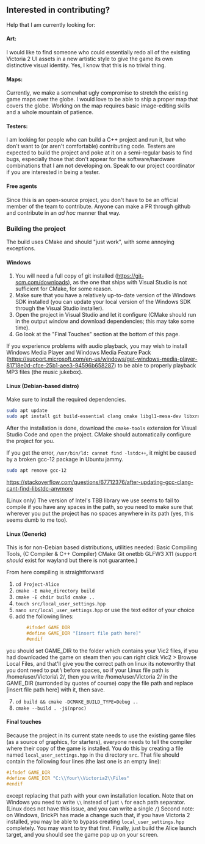 ## Interested in contributing?

Help that I am currently looking for:

#### Art:

I would like to find someone who could essentially redo all of the existing Victoria 2 UI assets in a new artistic style to give the game its own distinctive visual identity. Yes, I know that this is no trivial thing.

#### Maps:

Currently, we make a somewhat ugly compromise to stretch the existing game maps over the globe. I would love to be able to ship a proper map that covers the globe. Working on the map requires basic image-editing skills and a whole mountain of patience.

#### Testers:

I am looking for people who can build a C++ project and run it, but who don't want to (or aren't comfortable) contributing code. Testers are expected to build the project and poke at it on a semi-regular basis to find bugs, especially those that don't appear for the software/hardware combinations that I am not developing on. Speak to our project coordinator if you are interested in being a tester.

#### Free agents

Since this is an open-source project, you don't have to be an official member of the team to contribute. Anyone can make a PR through github and contribute in an *ad hoc* manner that way.

### Building the project

The build uses CMake and should "just work", with some annoying exceptions.

#### Windows

1. You will need a full copy of git installed (https://git-scm.com/downloads), as the one that ships with Visual Studio is not sufficient for CMake, for some reason.
2. Make sure that you have a relatively up-to-date version of the Windows SDK installed (you can update your local version of the Windows SDK through the Visual Studio installer).
3. Open the project in Visual Studio and let it configure (CMake should run in the output window and download dependencies; this may take some time).
4. Go look at the "Final Touches" section at the bottom of this page.

If you experience problems with audio playback, you may wish to install Windows Media Player and Windows Media Feature Pack (https://support.microsoft.com/en-us/windows/get-windows-media-player-81718e0d-cfce-25b1-aee3-94596b658287) to be able to properly playback MP3 files (the music jukebox).

#### Linux (Debian-based distro)

Make sure to install the required dependencies.

```bash
sudo apt update
sudo apt install git build-essential clang cmake libgl1-mesa-dev libxrandr-dev libxinerama-dev libxcursor-dev libxi-dev
```

After the installation is done, download the `cmake-tools` extension for Visual Studio Code and open the project. CMake should automatically configure the project for you.

If you get the error, `/usr/bin/ld: cannot find -lstdc++`, it might be caused by a broken gcc-12 package in Ubuntu jammy.
```bash
sudo apt remove gcc-12
```
https://stackoverflow.com/questions/67712376/after-updating-gcc-clang-cant-find-libstdc-anymore

(Linux only) The version of Intel's TBB library we use seems to fail to compile if you have any spaces in the path, so you need to make sure that wherever you put the project has no spaces anywhere in its path (yes, this seems dumb to me too).

#### Linux (Generic)

This is for non-Debian based distributions, utilities needed:
Basic Compiling Tools, (C Compiler & C++ Compiler)
CMake
Git
onetbb
GLFW3
X11 (support *should* exist for wayland but there is not guarantee.)

From here compiling is straightforward
1. `cd Project-Alice`
2. `cmake -E make_directory build`
3. `cmake -E chdir build cmake ..`
4. `touch src/local_user_settings.hpp`
5. `nano src/local_user_settings.hpp` or use the text editor of your choice
6. add the following lines:
    ```cpp
        #ifndef GAME_DIR
        #define GAME_DIR "[insert file path here]"
        #endif

    ```
  you should set GAME_DIR to the folder which contains your Vic2 files, if you had downloaded the game on steam then you can right click Vic2 > Browse Local Files, and that'll give you the correct path on linux its noteworthy that you dont need to put \ before spaces, so if your Linux file path is /home/user/Victoria\ 2/, then you write /home/user/Victoria 2/ in the GAME_DIR (surronded by quotes of course)
    copy the file path and replace [insert file path here] with it, then save.

7. `cd build && cmake -DCMAKE_BUILD_TYPE=Debug ..`
8. `cmake --build . -j$(nproc)`


#### Final touches

Because the project in its current state needs to use the existing game files (as a source of graphics, for starters), everyone needs to tell the compiler where their copy of the game is installed. You do this by creating a file named `local_user_settings.hpp` in the directory `src`.
That file should contain the following four lines (the last one is an empty line):
```cpp
#ifndef GAME_DIR
#define GAME_DIR "C:\\Your\\Victoria2\\Files"
#endif
```
except replacing that path with your own installation location.
Note that on Windows you need to write `\\` instead of just `\` for each path separator. (Linux does not have this issue, and you can write a single `/`)
Second note: on Windows, BrickPi has made a change such that, if you have Victoria 2 installed, you may be able to bypass creating `local_user_settings.hpp` completely. You may want to try that first.
Finally, just build the Alice launch target, and you should see the game pop up on your screen.
